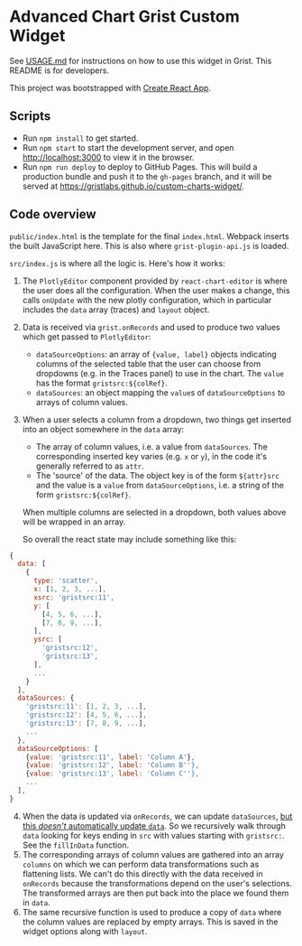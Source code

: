 # Advanced Chart Grist Custom Widget

See [USAGE.md](./USAGE.md) for instructions on how to use this widget in Grist. This README is for developers.

This project was bootstrapped with [Create React App](https://github.com/facebook/create-react-app).

## Scripts

- Run `npm install` to get started.
- Run `npm start` to start the development server, and open [http://localhost:3000](http://localhost:3000) to view it in
  the browser.
- Run `npm run deploy` to deploy to GitHub Pages. This will build a production bundle and push it to the `gh-pages` branch, and it will be served at https://gristlabs.github.io/custom-charts-widget/.

## Code overview

`public/index.html` is the template for the final `index.html`. Webpack inserts the built JavaScript here. This is also
where `grist-plugin-api.js` is loaded.

`src/index.js` is where all the logic is. Here's how it works:

1. The `PlotlyEditor` component provided by `react-chart-editor` is where the user does all the configuration. When the user makes a change, this calls `onUpdate` with the new plotly configuration, which in particular includes the `data` array (traces) and `layout` object.
2. Data is received via `grist.onRecords` and used to produce two values which get passed to `PlotlyEditor`:
    - `dataSourceOptions`: an array of `{value, label}` objects indicating columns of the selected table that the user can choose from dropdowns (e.g. in the Traces panel) to use in the chart. The `value` has the format `gristsrc:${colRef}`.
    - `dataSources`: an object mapping the `value`s of `dataSourceOptions` to arrays of column values.
3. When a user selects a column from a dropdown, two things get inserted into an object somewhere in the `data` array:
    - The array of column values, i.e. a value from `dataSources`. The corresponding inserted key varies (e.g. `x` or `y`), in the code it's generally referred to as `attr`.
    - The 'source' of the data. The object key is of the form `${attr}src` and the value is a `value` from `dataSourceOptions`, i.e. a string of the form `gristsrc:${colRef}`.
  
    When multiple columns are selected in a dropdown, both values above will be wrapped in an array.

    So overall the react state may include something like this:
```js
{
  data: [
    {
      type: 'scatter',
      x: [1, 2, 3, ...],
      xsrc: 'gristsrc:11',
      y: [
        [4, 5, 6, ...],
        [7, 8, 9, ...],
      ],
      ysrc: [
        'gristsrc:12',
        'gristsrc:13',
      ],
      ...
    }
  ],
  dataSources: {
    'gristsrc:11': [1, 2, 3, ...],
    'gristsrc:12': [4, 5, 6, ...],
    'gristsrc:13': [7, 8, 9, ...],
    ...
  },
  dataSourceOptions: [
    {value: 'gristsrc:11', label: 'Column A'},
    {value: 'gristsrc:12', label: 'Column B''},
    {value: 'gristsrc:13', label: 'Column C''},
    ...
  ],
}
```

4. When the data is updated via `onRecords`, we can update `dataSources`, [but this *doesn't* automatically update `data`](https://github.com/plotly/react-chart-editor/issues/948). So we recursively walk through `data` looking for keys ending in `src` with values starting with `gristsrc:`. See the `fillInData` function.
5. The corresponding arrays of column values are gathered into an array `columns` on which we can perform data transformations such as flattening lists. We can't do this directly with the data received in `onRecords` because the transformations depend on the user's selections. The transformed arrays are then put back into the place we found them in `data`.
6. The same recursive function is used to produce a copy of `data` where the column values are replaced by empty arrays. This is saved in the widget options along with `layout`.
